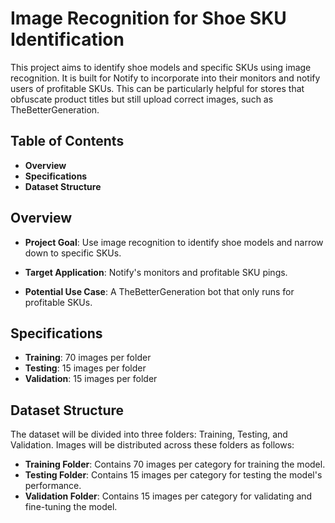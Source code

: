 # Image Recognition for Shoe SKU Identification

This project aims to identify shoe models and specific SKUs using image recognition. It is built for Notify to incorporate into their monitors and notify users of profitable SKUs. This can be particularly helpful for stores that obfuscate product titles but still upload correct images, such as TheBetterGeneration.

## Table of Contents

- **Overview**
- **Specifications**
- **Dataset Structure**

## Overview

- **Project Goal**: Use image recognition to identify shoe models and narrow down to specific SKUs.

- **Target Application**: Notify's monitors and profitable SKU pings.

- **Potential Use Case**: A TheBetterGeneration bot that only runs for profitable SKUs.

## Specifications

- **Training**: 70 images per folder
- **Testing**: 15 images per folder
- **Validation**: 15 images per folder

## Dataset Structure

The dataset will be divided into three folders: Training, Testing, and Validation. Images will be distributed across these folders as follows:

- **Training Folder**: Contains 70 images per category for training the model.
- **Testing Folder**: Contains 15 images per category for testing the model's performance.
- **Validation Folder**: Contains 15 images per category for validating and fine-tuning the model.
